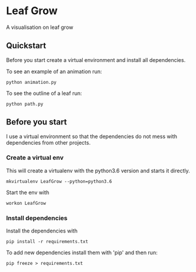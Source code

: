 # Leaf Grow

A visualisation on leaf grow

## Quickstart

Before you start create a virtual environment and install all dependencies.

To see an example of an animation run:

    python animation.py

To see the outline of a leaf run:

    python path.py


## Before you start

I use a virtual environment so that the dependencies do not mess with dependencies from other projects.

### Create a virtual env

This will create a virtualenv with the python3.6 version and starts it directly.

    mkvirtualenv LeafGrow --python=python3.6

Start the env with

    workon LeafGrow

### Install dependencies


Install the dependencies with

    pip install -r requirements.txt

To add new dependencies install them with 'pip' and then run:

    pip freeze > requirements.txt

